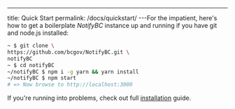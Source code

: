 ---
title: Quick Start
permalink: /docs/quickstart/
---For the impatient, here's how to get a boilerplate _NotifyBC_ instance up and running if you have git and node.js installed:

```sh
~ $ git clone \
https://github.com/bcgov/NotifyBC.git \
notifyBC
~ $ cd notifyBC
~/notifyBC $ npm i -g yarn && yarn install
~/notifyBC $ npm start
# => Now browse to http://localhost:3000
```

If you're running into problems, check out full [installation](../installation/) guide.
